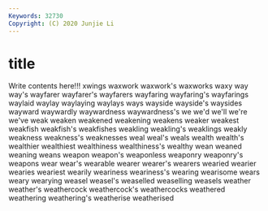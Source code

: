 ```yaml
---
Keywords: 32730
Copyright: (C) 2020 Junjie Li
---
```


# title

Write contents here!!!
xwings 
waxwork
waxwork's 
waxworks 
waxy 
way 
way's 
wayfarer 
wayfarer's 
wayfarers 
wayfaring 
wayfaring's
wayfarings 
waylaid 
waylay 
waylaying 
waylays 
ways 
wayside 
wayside's 
waysides 
wayward
waywardly 
waywardness 
waywardness's 
we 
we'd 
we'll 
we're 
we've 
weak 
weaken
weakened 
weakening 
weakens 
weaker 
weakest 
weakfish 
weakfish's 
weakfishes 
weakling 
weakling's
weaklings 
weakly 
weakness 
weakness's 
weaknesses 
weal 
weal's 
weals 
wealth 
wealth's
wealthier 
wealthiest 
wealthiness 
wealthiness's 
wealthy 
wean 
weaned 
weaning 
weans 
weapon
weapon's 
weaponless 
weaponry 
weaponry's 
weapons 
wear 
wear's 
wearable 
wearer 
wearer's
wearers 
wearied 
wearier 
wearies 
weariest 
wearily 
weariness 
weariness's 
wearing 
wearisome
wears 
weary 
wearying 
weasel 
weasel's 
weaselled 
weaselling 
weasels 
weather 
weather's
weathercock 
weathercock's 
weathercocks 
weathered 
weathering 
weathering's 
weatherise 
weatherised 
